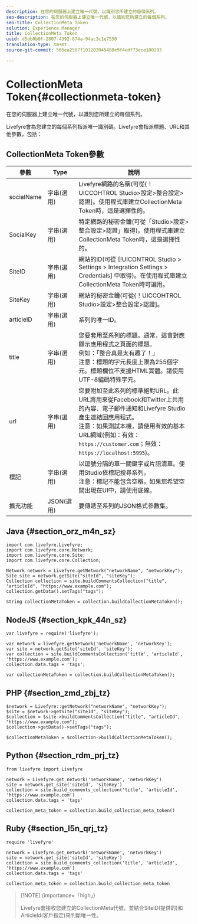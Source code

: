 ```yaml
---
description: 在您的伺服器上建立唯一代號，以識別您所建立的每個系列。
seo-description: 在您的伺服器上建立唯一代號，以識別您所建立的每個系列。
seo-title: CollectionMeta Token
solution: Experience Manager
title: CollectionMeta Token
uuid: d5db0b0f-2807-4392-874a-94ac3c1e7550
translation-type: tm+mt
source-git-commit: 566ea2587f101202045488e9f4edf73ece100293

---
```



# CollectionMeta Token{#collectionmeta-token}

在您的伺服器上建立唯一代號，以識別您所建立的每個系列。

Livefyre會為您建立的每個系列指派唯一識別碼。Livefyre會指派標題、URL和其他參數，包括：

## CollectionMeta Token參數

| 參數 | Type | 說明 |
|--- |--- |--- |
| socialName | 字串(選用) | Livefyre網路的名稱(可從{！UICCOHTROL Studio>設定>整合設定>認證]。使用程式庫建立CollectionMeta Token時，這是選擇性的。 |
| SocialKey | 字串(選用) | 特定網路的秘密金鑰(可從「Studio>設定>整合設定>認證」取得)。使用程式庫建立CollectionMeta Token時，這是選擇性的。 |
| SiteID | 字串(選用) | 網站的ID(可從 [!UICONTROL Studio > Settings > Integration Settings > Credentials] 中取得)。在使用程式庫建立CollectionMeta Token時可選用。 |
| SiteKey | 字串(選用) | 網站的秘密金鑰(可從{！UICCOHTROL Studio>設定>整合設定>認證]。 |
| articleID | 字串(選用) | 系列的唯一ID。 |
| title | 字串(選用) | 您要套用至系列的標題。通常，這會對應顯示應用程式之頁面的標題。<br>例如：「整合真是太有趣了！」<br>注意：標題的字元長度上限為255個字元。標題欄位不支援HTML實體。請使用UTF-8編碼特殊字元。 |
| url | 字串(選用) | 您要附加至此系列的標準絕對URL。此URL將用來從Facebook和Twitter上共用的內容、電子郵件通知和Livefyre Studio產生連結回應用程式。<br>注意：如果測試本機，請使用有效的基本URL網域(例如：有效： `https://customer.com`；無效： `https://localhost:5995`)。 |
| 標記 | 字串(選用) | 以逗號分隔的單一關鍵字或片語清單。使用Studio依標記搜尋系列。</br>注意：標記不能包含空格。如果您希望空間出現在UI中，請使用底線。 |
| 擴充功能 | JSON(選用) | 要傳遞至系列的JSON格式參數集。 |

## Java {#section_orz_m4n_sz}

```
import com.livefyre.Livefyre; 
import com.livefyre.core.Network; 
import com.livefyre.core.Site; 
import com.livefyre.core.Collection; 
  
Network network = Livefyre.getNetwork("networkName", "networkKey"); 
Site site = network.getSite("siteId", "siteKey"); 
Collection collection = site.buildCommentsCollection("title", "articleId", "https://www.example.com"); 
collection.getData().setTags("tags"); 
  
String collectionMetaToken = collection.buildCollectionMetaToken();
```

## NodeJS {#section_kpk_44n_sz}

```
var livefyre = require('livefyre'); 
  
var network = livefyre.getNetwork('networkName', 'networkKey'); 
var site = network.getSite('siteId', 'siteKey'); 
var collection = site.buildCommentsCollection('title', 'articleId', 'https://www.example.com'); 
collection.data.tags = 'tags'; 
  
var collectionMetaToken = collection.buildCollectionMetaToken(); 
```

## PHP {#section_zmd_zbj_tz}

```
$network = Livefyre::getNetwork("networkName", "networkKey"); 
$site = $network->getSite("siteId", "siteKey"); 
$collection = $site->buildCommentsCollection("title", "articleId", "https://www.example.com"); 
$collection->getData()->setTags("tags"); 
  
$collectionMetaToken = $collection->buildCollectionMetaToken();
```

## Python {#section_rdm_prj_tz}

```
from livefyre import Livefyre 
  
network = Livefyre.get_network('networkName', 'networkKey') 
site = network.get_site('siteId', 'siteKey') 
collection = site.build_comments_collection('title', 'articleId', 'https://www.example.com') 
collection.data.tags = 'tags' 
  
collection_meta_token = collection.build_collection_meta_token()
```

## Ruby {#section_l5n_qrj_tz}

```
require 'livefyre' 
  
network = Livefyre.get_network('networkName', 'networkKey') 
site = network.get_site('siteId', 'siteKey') 
collection = site.build_comments_collection('title', 'articleId', 'https://www.example.com') 
collection.data.tags = 'tags' 
  
collection_meta_token = collection.build_collection_meta_token 
```

>[!NOTE] {importance=「high」}
>
>Livefyre會接收您建立的CollectionMeta代號，並結合SiteID(提供的)和ArticleId(客戶指定)來判斷唯一性。

